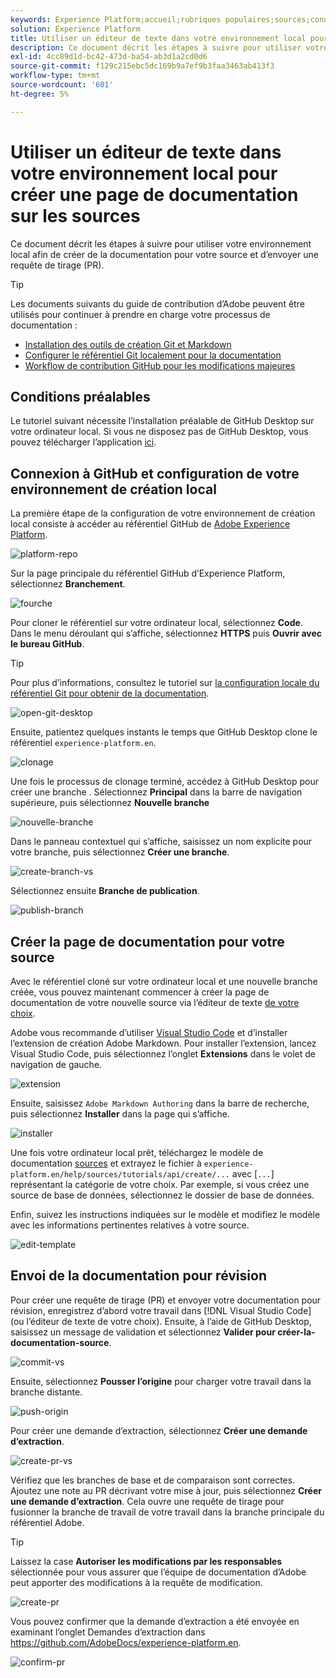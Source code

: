 ```yaml
---
keywords: Experience Platform;accueil;rubriques populaires;sources;connecteurs;connecteurs source;sdk sources;sdk;SDK
solution: Experience Platform
title: Utiliser un éditeur de texte dans votre environnement local pour créer une page de documentation sur les sources
description: Ce document décrit les étapes à suivre pour utiliser votre environnement local afin de créer de la documentation pour votre source et d’envoyer une requête de tirage (PR).
exl-id: 4cc89d1d-bc42-473d-ba54-ab3d1a2cd0d6
source-git-commit: f129c215ebc5dc169b9a7ef9b3faa3463ab413f3
workflow-type: tm+mt
source-wordcount: '601'
ht-degree: 5%

---
```


# Utiliser un éditeur de texte dans votre environnement local pour créer une page de documentation sur les sources

Ce document décrit les étapes à suivre pour utiliser votre environnement local afin de créer de la documentation pour votre source et d’envoyer une requête de tirage (PR).

>[!TIP]
>
>Les documents suivants du guide de contribution d’Adobe peuvent être utilisés pour continuer à prendre en charge votre processus de documentation : <ul><li>[Installation des outils de création Git et Markdown](https://experienceleague.adobe.com/docs/contributor/contributor-guide/setup/install-tools.html?lang=fr)</li><li>[Configurer le référentiel Git localement pour la documentation](https://experienceleague.adobe.com/docs/contributor/contributor-guide/setup/local-repo.html?lang=fr)</li><li>[Workflow de contribution GitHub pour les modifications majeures](https://experienceleague.adobe.com/docs/contributor/contributor-guide/setup/full-workflow.html?lang=fr)</li></ul>

## Conditions préalables

Le tutoriel suivant nécessite l’installation préalable de GitHub Desktop sur votre ordinateur local. Si vous ne disposez pas de GitHub Desktop, vous pouvez télécharger l’application [ici](https://desktop.github.com/).

## Connexion à GitHub et configuration de votre environnement de création local

La première étape de la configuration de votre environnement de création local consiste à accéder au référentiel GitHub de [Adobe Experience Platform](https://github.com/AdobeDocs/experience-platform.en).

![platform-repo](../assets/platform-repo.png)

Sur la page principale du référentiel GitHub d’Experience Platform, sélectionnez **Branchement**.

![fourche](../assets/fork.png)

Pour cloner le référentiel sur votre ordinateur local, sélectionnez **Code**. Dans le menu déroulant qui s’affiche, sélectionnez **HTTPS** puis **Ouvrir avec le bureau GitHub**.

>[!TIP]
>
>Pour plus d’informations, consultez le tutoriel sur [la configuration locale du référentiel Git pour obtenir de la documentation](https://experienceleague.adobe.com/docs/contributor/contributor-guide/setup/local-repo.html?lang=fr#create-a-local-clone-of-the-repository).

![open-git-desktop](../assets/open-git-desktop.png)

Ensuite, patientez quelques instants le temps que GitHub Desktop clone le référentiel `experience-platform.en`.

![clonage](../assets/cloning.png)

Une fois le processus de clonage terminé, accédez à GitHub Desktop pour créer une branche . Sélectionnez **Principal** dans la barre de navigation supérieure, puis sélectionnez **Nouvelle branche**

![nouvelle-branche](../assets/new-branch.png)

Dans le panneau contextuel qui s’affiche, saisissez un nom explicite pour votre branche, puis sélectionnez **Créer une branche**.

![create-branch-vs](../assets/create-branch-vs.png)

Sélectionnez ensuite **Branche de publication**.

![publish-branch](../assets/publish-branch.png)

## Créer la page de documentation pour votre source

Avec le référentiel cloné sur votre ordinateur local et une nouvelle branche créée, vous pouvez maintenant commencer à créer la page de documentation de votre nouvelle source via l’éditeur de texte [ de votre choix](https://experienceleague.adobe.com/docs/contributor/contributor-guide/setup/install-tools.html?lang=fr#understand-markdown-editors).

Adobe vous recommande d’utiliser [Visual Studio Code](https://code.visualstudio.com/) et d’installer l’extension de création Adobe Markdown. Pour installer l’extension, lancez Visual Studio Code, puis sélectionnez l’onglet **Extensions** dans le volet de navigation de gauche.

![ extension](../assets/extension.png)

Ensuite, saisissez `Adobe Markdown Authoring` dans la barre de recherche, puis sélectionnez **Installer** dans la page qui s’affiche.

![installer](../assets/install.png)

Une fois votre ordinateur local prêt, téléchargez le modèle de documentation [sources](../assets/api-template.zip) et extrayez le fichier à `experience-platform.en/help/sources/tutorials/api/create/...` avec [`...`] représentant la catégorie de votre choix. Par exemple, si vous créez une source de base de données, sélectionnez le dossier de base de données.

Enfin, suivez les instructions indiquées sur le modèle et modifiez le modèle avec les informations pertinentes relatives à votre source.

![edit-template](../assets/edit-template.png)

## Envoi de la documentation pour révision

Pour créer une requête de tirage (PR) et envoyer votre documentation pour révision, enregistrez d’abord votre travail dans [!DNL Visual Studio Code] (ou l’éditeur de texte de votre choix). Ensuite, à l’aide de GitHub Desktop, saisissez un message de validation et sélectionnez **Valider pour créer-la-documentation-source**.

![commit-vs](../assets/commit-vs.png)

Ensuite, sélectionnez **Pousser l’origine** pour charger votre travail dans la branche distante.

![push-origin](../assets/push-origin.png)

Pour créer une demande d’extraction, sélectionnez **Créer une demande d’extraction**.

![create-pr-vs](../assets/create-pr-vs.png)

Vérifiez que les branches de base et de comparaison sont correctes. Ajoutez une note au PR décrivant votre mise à jour, puis sélectionnez **Créer une demande d’extraction**. Cela ouvre une requête de tirage pour fusionner la branche de travail de votre travail dans la branche principale du référentiel Adobe.

>[!TIP]
>
>Laissez la case **Autoriser les modifications par les responsables** sélectionnée pour vous assurer que l’équipe de documentation d’Adobe peut apporter des modifications à la requête de modification.

![create-pr](../assets/create-pr.png)

Vous pouvez confirmer que la demande d’extraction a été envoyée en examinant l’onglet Demandes d’extraction dans https://github.com/AdobeDocs/experience-platform.en.

![confirm-pr](../assets/confirm-pr.png)
